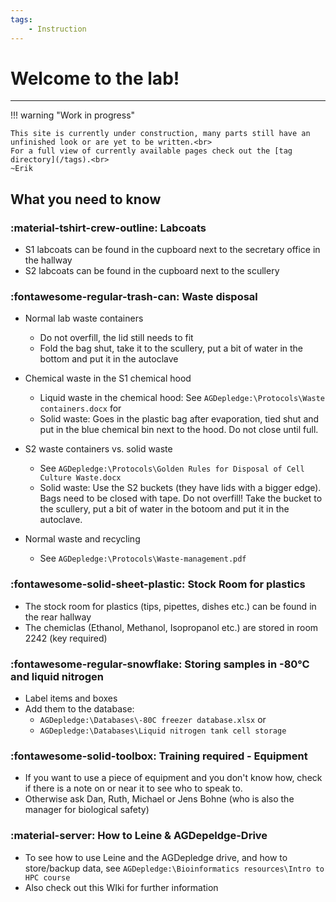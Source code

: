 ```yaml
---
tags:
    - Instruction
---
```


# Welcome to the lab!

---

!!! warning "Work in progress"

    This site is currently under construction, many parts still have an unfinished look or are yet to be written.<br>
    For a full view of currently available pages check out the [tag directory](/tags).<br>
    ~Erik


## What you need to know

### :material-tshirt-crew-outline: Labcoats

- S1 labcoats can be found in the cupboard next to the secretary office in the hallway
- S2 labcoats can be found in the cupboard next to the scullery

### :fontawesome-regular-trash-can: Waste disposal

- Normal lab waste containers
    - Do not overfill, the lid still needs to fit
    - Fold the bag shut, take it to the scullery, put a bit of water in the bottom and put it in the autoclave

- Chemical waste in the S1 chemical hood
    - Liquid waste in the chemical hood: See `AGDepledge:\Protocols\Waste containers.docx` for 
    - Solid waste: Goes in the plastic bag after evaporation, tied shut and put in the blue chemical bin next to the hood. Do not close until full.

- S2 waste containers vs. solid waste
    - See `AGDepledge:\Protocols\Golden Rules for Disposal of Cell Culture Waste.docx`
    - Solid waste: Use the S2 buckets (they have lids with a bigger edge). Bags need to be closed with tape. Do not overfill! Take the bucket to the scullery, put a bit of water in the botoom and put it in the autoclave.

- Normal waste and recycling
    - See `AGDepledge:\Protocols\Waste-management.pdf`

### :fontawesome-solid-sheet-plastic: Stock Room for plastics

- The stock room for plastics (tips, pipettes, dishes etc.) can be found in the rear hallway
- The chemiclas (Ethanol, Methanol, Isopropanol etc.) are stored in room 2242 (key required)

### :fontawesome-regular-snowflake: Storing samples in -80°C and liquid nitrogen

- Label items and boxes
- Add them to the database:
    - `AGDepledge:\Databases\-80C freezer database.xlsx` or
    - `AGDepledge:\Databases\Liquid nitrogen tank cell storage`

### :fontawesome-solid-toolbox: Training required - Equipment

- If you want to use a piece of equipment and you don't know how, check if there is a note on or near it to see who to speak to.
- Otherwise ask Dan, Ruth, Michael or Jens Bohne (who is also the manager for biological safety)

### :material-server: How to Leine & AGDepeldge-Drive

- To see how to use Leine and the AGDepledge drive, and how to store/backup data, see `AGDepledge:\Bioinformatics resources\Intro to HPC course`
- Also check out this WIki for further information